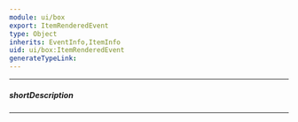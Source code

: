 ```yaml
---
module: ui/box
export: ItemRenderedEvent
type: Object
inherits: EventInfo,ItemInfo
uid: ui/box:ItemRenderedEvent
generateTypeLink: 
---
```

---
##### shortDescription
<!-- Description goes here -->

---
<!-- Description goes here -->